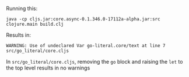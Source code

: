 Running this:

```
java -cp cljs.jar:core.async-0.1.346.0-17112a-alpha.jar:src clojure.main build.clj
```

Results in:

```
WARNING: Use of undeclared Var go-literal.core/text at line 7 src/go_literal/core.cljs
```

In `src/go_literal/core.cljs`, removing the `go` block and raising the `let` to the top level results in no warnings
